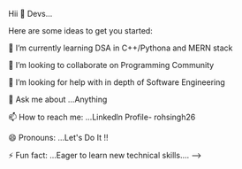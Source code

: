 Hii 👋 Devs...



Here are some ideas to get you started:

🌱 I’m currently learning DSA in C++/Pythona and MERN stack

👯 I’m looking to collaborate on Programming Community

🤔 I’m looking for help with in depth of Software Engineering

💬 Ask me about ...Anything

📫 How to reach me: ...Linkedln Profile- rohsingh26

😄 Pronouns: ...Let's Do It !!

⚡ Fun fact: ...Eager to learn new technical skills.... -->

<!---
rohsingh26/rohsingh26 is a ✨ special ✨ repository because its `README.md` (this file) appears on your GitHub profile.
You can click the Preview link to take a look at your changes.
--->
